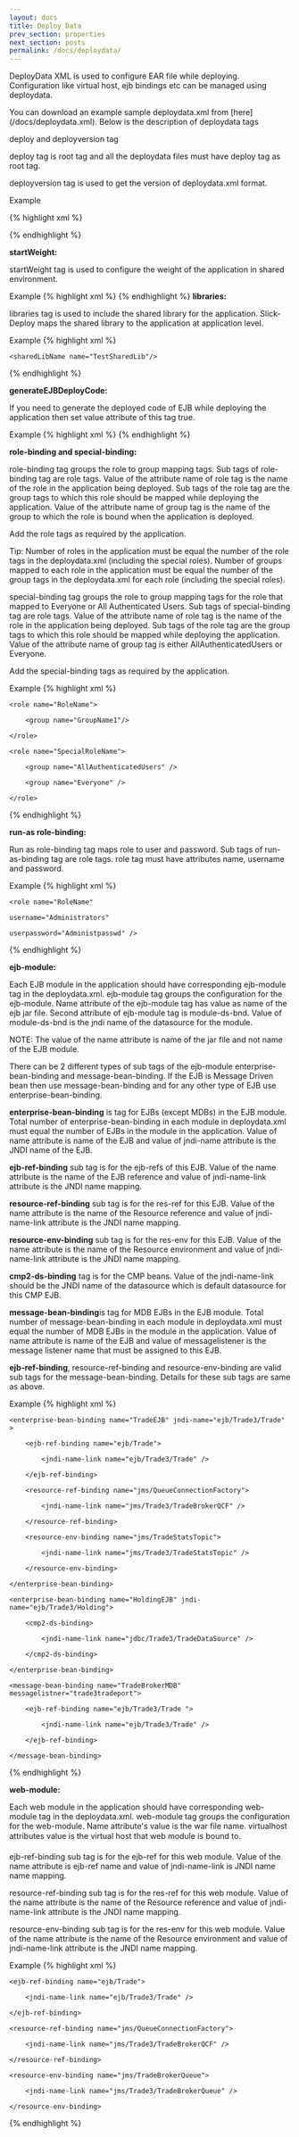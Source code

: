 ```yaml
---
layout: docs
title: Deploy Data
prev_section: properties
next_section: posts
permalink: /docs/deploydata/
---
```


DeployData XML is used to configure EAR file while deploying. Configuration like virtual host, ejb bindings etc can be managed using deploydata.
 
You can download an example sample deploydata.xml from [here] (/docs/deploydata.xml).
Below is the description of deploydata tags

 deploy and deployversion tag

deploy tag is root tag and all the deploydata files must have deploy tag as root tag.

deployversion tag is used to get the version of deploydata.xml format. 

Example

{% highlight xml %}
<deploy>

<deployversion value="1.0.0" />

{% endhighlight %}

**startWeight:**

startWeight tag is used to configure the weight of the application in shared environment.

Example
{% highlight xml %}
<startingWeight value="1"/>
{% endhighlight %}
**libraries:**

libraries tag is used to include the shared library for the application. Slick-Deploy maps the shared library to the application at application level.

Example
{% highlight xml %}
<libraries>

    <sharedLibName name="TestSharedLib"/> 

</libraries>
{% endhighlight %}

**generateEJBDeployCode:**

If you need to generate the deployed code of EJB while deploying the application then set value attribute of this tag true.

Example
{% highlight xml %}
    <generateEJBDeployCode value="true"/> 
{% endhighlight %}

**role-binding and special-binding:**

role-binding tag groups the role to group mapping tags. Sub tags of role-binding tag are role tags. Value of the attribute name of role tag is the name of the role in the application being deployed. Sub tags of the role tag are the group tags to which this role should be mapped while deploying the application. Value of the attribute name of group tag is the name of the group to which the role is bound when the application is deployed.

Add the role tags as required by the application.

Tip: Number of roles in the application must be equal the number of the role tags in the deploydata.xml (including the special roles). Number of groups mapped to each role in the application must be equal the number of the group tags in the deploydata.xml for each role (including the special roles).

special-binding tag groups the role to group mapping tags for the role that mapped to Everyone or All Authenticated Users. Sub tags of special-binding tag are role tags. Value of the attribute name of role tag is the name of the role in the application being deployed. Sub tags of the role tag are the group tags to which this role should be mapped while deploying the application. Value of the attribute name of group tag is either AllAuthenticatedUsers or Everyone.

Add the special-binding tags as required by the application.

Example
{% highlight xml %}
<role-binding>

    <role name="RoleName"> 

        <group name="GroupName1"/>

    </role>

</role-binding>

<special-binding>

    <role name="SpecialRoleName">

        <group name="AllAuthenticatedUsers" />

        <group name="Everyone" />

    </role>

</special-binding>
{% endhighlight %}

**run-as role-binding:**

Run as role-binding tag maps role to user and password. Sub tags of run-as-binding tag are role tags. role tag must have attributes name, username and password.

Example
{% highlight xml %}
<run-as-binding>

    <role name="RoleName" 

    username="Administrators" 

    userpassword="Administpasswd" /> 

</run-as-binding>
{% endhighlight %}

**ejb-module:**

Each EJB module in the application should have corresponding ejb-module tag in the deploydata.xml. ejb-module tag groups the configuration for the ejb-module. Name attribute of the ejb-module tag has value as name of the ejb jar file. Second attribute of ejb-module tag is module-ds-bnd. Value of module-ds-bnd is the jndi name of the datasource for the module.

NOTE: The value of the name attribute is name of the jar file and not name of the EJB module.

There can be 2 different types of sub tags of the ejb-module enterprise-bean-binding and message-bean-binding. If the EJB is Message Driven bean then use message-bean-binding and for any other type of EJB use enterprise-bean-binding.

**enterprise-bean-binding** is tag for EJBs (except MDBs) in the EJB module. Total number of enterprise-bean-binding in each module in deploydata.xml must equal the number of EJBs in the module in the application. Value of name attribute is name of the EJB and value of jndi-name attribute is the JNDI name of the EJB.

**ejb-ref-binding** sub tag is for the ejb-refs of this EJB. Value of the name attribute is the name of the EJB reference and value of jndi-name-link attribute is the JNDI name mapping.

**resource-ref-binding** sub tag is for the res-ref for this EJB. Value of the name attribute is the name of the Resource reference and value of jndi-name-link attribute is the JNDI name mapping.

**resource-env-binding** sub tag is for the res-env for this EJB. Value of the name attribute is the name of the Resource environment and value of jndi-name-link attribute is the JNDI name mapping.

**cmp2-ds-binding** tag is for the CMP beans. Value of the jndi-name-link should be the JNDI name of the datasource which is default datasource for this CMP EJB.

**message-bean-binding**is tag for MDB EJBs in the EJB module. Total number of message-bean-binding in each module in deploydata.xml must equal the number of MDB EJBs in the module in the application. Value of name attribute is name of the EJB and value of messagelistener is the message listener name that must be assigned to this EJB.

**ejb-ref-binding**, resource-ref-binding and resource-env-binding are valid sub tags for the message-bean-binding. Details for these sub tags are same as above.

Example
{% highlight xml %}
<ejb-module name="trade3EJB.jar" module-ds-bnd="jdbc/Trade3/TradeDataSource">

    <enterprise-bean-binding name="TradeEJB" jndi-name="ejb/Trade3/Trade" >

        <ejb-ref-binding name="ejb/Trade">

            <jndi-name-link name="ejb/Trade3/Trade" />

        </ejb-ref-binding>

        <resource-ref-binding name="jms/QueueConnectionFactory">

            <jndi-name-link name="jms/Trade3/TradeBrokerQCF" />

        </resource-ref-binding>

        <resource-env-binding name="jms/TradeStatsTopic">

            <jndi-name-link name="jms/Trade3/TradeStatsTopic" />

        </resource-env-binding>

    </enterprise-bean-binding>

    <enterprise-bean-binding name="HoldingEJB" jndi-name="ejb/Trade3/Holding">

        <cmp2-ds-binding>

            <jndi-name-link name="jdbc/Trade3/TradeDataSource" />

        </cmp2-ds-binding>

    </enterprise-bean-binding>

    <message-bean-binding name="TradeBrokerMDB" messagelistner="trade3tradeport">

        <ejb-ref-binding name="ejb/Trade3/Trade ">

            <jndi-name-link name="ejb/Trade3/Trade" />

        </ejb-ref-binding>

    </message-bean-binding>

</ejb-module>
{% endhighlight %}

**web-module:**

Each web module in the application should have corresponding web-module tag in the deploydata.xml. web-module tag groups the configuration for the web-module. Name attribute's value is the war file name. virtualhost attributes value is the virtual host that web module is bound to.

ejb-ref-binding sub tag is for the ejb-ref for this web module. Value of the name attribute is ejb-ref name and value of jndi-name-link is JNDI name name mapping.

resource-ref-binding sub tag is for the res-ref for this web module. Value of the name attribute is the name of the Resource reference and value of jndi-name-link attribute is the JNDI name mapping.

resource-env-binding sub tag is for the res-env for this web module. Value of the name attribute is the name of the Resource environment and value of jndi-name-link attribute is the JNDI name mapping.

Example
{% highlight xml %}
<web-module name="trade3Web.war" virtualhost="www_host">

    <ejb-ref-binding name="ejb/Trade">

        <jndi-name-link name="ejb/Trade3/Trade" />

    </ejb-ref-binding>

    <resource-ref-binding name="jms/QueueConnectionFactory">

        <jndi-name-link name="jms/Trade3/TradeBrokerQCF" />

    </resource-ref-binding>

    <resource-env-binding name="jms/TradeBrokerQueue">

        <jndi-name-link name="jms/Trade3/TradeBrokerQueue" />

    </resource-env-binding>

</web-module>

<web-module name="soap.war" virtualhost="www_host">

</web-module>
{% endhighlight %}
